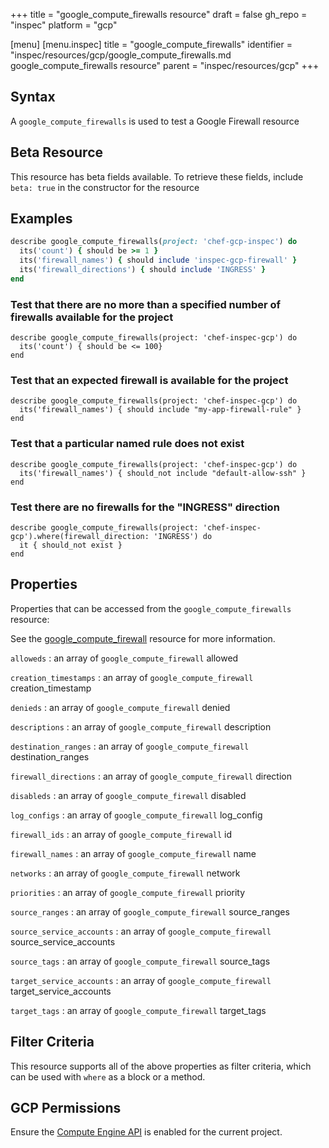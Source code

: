 +++
title = "google_compute_firewalls resource"
draft = false
gh_repo = "inspec"
platform = "gcp"

[menu]
  [menu.inspec]
    title = "google_compute_firewalls"
    identifier = "inspec/resources/gcp/google_compute_firewalls.md google_compute_firewalls resource"
    parent = "inspec/resources/gcp"
+++

## Syntax

A `google_compute_firewalls` is used to test a Google Firewall resource

## Beta Resource

This resource has beta fields available. To retrieve these fields, include `beta: true` in the constructor for the resource

## Examples

```ruby
describe google_compute_firewalls(project: 'chef-gcp-inspec') do
  its('count') { should be >= 1 }
  its('firewall_names') { should include 'inspec-gcp-firewall' }
  its('firewall_directions') { should include 'INGRESS' }
end
```

### Test that there are no more than a specified number of firewalls available for the project

    describe google_compute_firewalls(project: 'chef-inspec-gcp') do
      its('count') { should be <= 100}
    end

### Test that an expected firewall is available for the project

    describe google_compute_firewalls(project: 'chef-inspec-gcp') do
      its('firewall_names') { should include "my-app-firewall-rule" }
    end

### Test that a particular named rule does not exist

    describe google_compute_firewalls(project: 'chef-inspec-gcp') do
      its('firewall_names') { should_not include "default-allow-ssh" }
    end

### Test there are no firewalls for the "INGRESS" direction

    describe google_compute_firewalls(project: 'chef-inspec-gcp').where(firewall_direction: 'INGRESS') do
      it { should_not exist }
    end

## Properties

Properties that can be accessed from the `google_compute_firewalls` resource:

See the [google_compute_firewall](/inspec/resources/google_compute_firewall/#properties) resource for more information.

`alloweds`
: an array of `google_compute_firewall` allowed

`creation_timestamps`
: an array of `google_compute_firewall` creation_timestamp

`denieds`
: an array of `google_compute_firewall` denied

`descriptions`
: an array of `google_compute_firewall` description

`destination_ranges`
: an array of `google_compute_firewall` destination_ranges

`firewall_directions`
: an array of `google_compute_firewall` direction

`disableds`
: an array of `google_compute_firewall` disabled

`log_configs`
: an array of `google_compute_firewall` log_config

`firewall_ids`
: an array of `google_compute_firewall` id

`firewall_names`
: an array of `google_compute_firewall` name

`networks`
: an array of `google_compute_firewall` network

`priorities`
: an array of `google_compute_firewall` priority

`source_ranges`
: an array of `google_compute_firewall` source_ranges

`source_service_accounts`
: an array of `google_compute_firewall` source_service_accounts

`source_tags`
: an array of `google_compute_firewall` source_tags

`target_service_accounts`
: an array of `google_compute_firewall` target_service_accounts

`target_tags`
: an array of `google_compute_firewall` target_tags

## Filter Criteria

This resource supports all of the above properties as filter criteria, which can be used
with `where` as a block or a method.

## GCP Permissions

Ensure the [Compute Engine API](https://console.cloud.google.com/apis/library/compute.googleapis.com/) is enabled for the current project.
